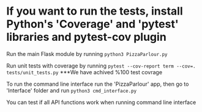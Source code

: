 # If you want to run the tests, install Python's 'Coverage' and 'pytest' libraries and pytest-cov plugin 

Run the main Flask module by running `python3 PizzaParlour.py`

Run unit tests with coverage by running `pytest --cov-report term --cov=. tests/unit_tests.py`
***We have achived %100 test covrage

To run the command line interface run the 'PizzaParlour' app, then go to 'Interface' folder and run `python3 cmd_interface.py`

You can test if all API functions work when running command line interface
